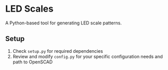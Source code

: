# LED Scales

A Python-based tool for generating LED scale patterns.

## Setup

1. Check `setup.py` for required dependencies
2. Review and modify `config.py` for your specific configuration needs and path to OpenSCAD
